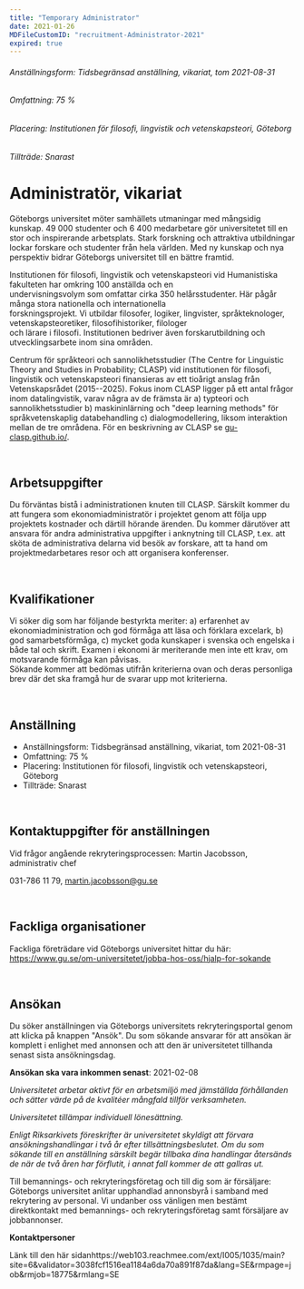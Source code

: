 ```yaml
---
title: "Temporary Administrator"
date: 2021-01-26
MDFileCustomID: "recruitment-Administrator-2021"
expired: true
---
```


###### Anställningsform: Tidsbegränsad anställning, vikariat, tom 2021-08-31
###### Omfattning: 75 %
###### Placering: Institutionen för filosofi, lingvistik och vetenskapsteori, Göteborg
###### Tillträde: Snarast

Administratör, vikariat 
=======================

Göteborgs universitet möter samhällets utmaningar med mångsidig kunskap.
49 000 studenter och 6 400 medarbetare gör universitetet till en stor
och inspirerande arbetsplats. Stark forskning och attraktiva
utbildningar lockar forskare och studenter från hela världen. Med ny
kunskap och nya perspektiv bidrar Göteborgs universitet till en bättre
framtid.

Institutionen för filosofi, lingvistik och vetenskapsteori vid
Humanistiska fakulteten har omkring 100 anställda och en\
undervisningsvolym som omfattar cirka 350 helårsstudenter. Här pågår
många stora nationella och internationella\
forskningsprojekt. Vi utbildar filosofer, logiker, lingvister,
språkteknologer, vetenskapsteoretiker, filosofihistoriker, filologer\
och lärare i filosofi. Institutionen bedriver även forskarutbildning och
utvecklingsarbete inom sina områden.

Centrum för språkteori och sannolikhetsstudier (The Centre for
Linguistic Theory and Studies in Probability; CLASP) vid institutionen
för filosofi, lingvistik och vetenskapsteori finansieras av ett tioårigt
anslag från Vetenskapsrådet (2015--2025). Fokus inom CLASP ligger på ett
antal frågor inom datalingvistik, varav några av de främsta är a)
typteori och sannolikhetsstudier b) maskininlärning och "deep learning
methods" för språkvetenskaplig databehandling c) dialogmodellering,
liksom interaktion mellan de tre områdena. För en beskrivning av CLASP
se [gu-clasp.github.io/](gu-clasp.github.io/).

 

**Arbetsuppgifter**
-------------------

Du förväntas bistå i administrationen knuten till CLASP. Särskilt kommer
du att fungera som ekonomiadministratör i projektet genom att följa upp
projektets kostnader och därtill hörande ärenden. Du kommer därutöver
att ansvara för andra administrativa uppgifter i anknytning till CLASP,
t.ex. att sköta de administrativa delarna vid besök av forskare, att ta
hand om projektmedarbetares resor och att organisera konferenser.

 

**Kvalifikationer**
-------------------

Vi söker dig som har följande bestyrkta meriter: a) erfarenhet av
ekonomiadministration och god förmåga att läsa och förklara excelark, b)
god samarbetsförmåga, c) mycket goda kunskaper i svenska och engelska i
både tal och skrift. Examen i ekonomi är meriterande men inte ett krav,
om motsvarande förmåga kan påvisas.\
Sökande kommer att bedömas utifrån kriterierna ovan och deras personliga
brev där det ska framgå hur de svarar upp mot kriterierna.

 

**Anställning**
---------------

- Anställningsform: Tidsbegränsad anställning, vikariat, tom
2021-08-31
- Omfattning: 75 % 
- Placering: Institutionen för filosofi, lingvistik och vetenskapsteori,
Göteborg 
- Tillträde: Snarast

 

**Kontaktuppgifter för anställningen**
--------------------------------------

Vid frågor angående rekryteringsprocessen: Martin Jacobsson,
administrativ chef

031-786 11 79, <martin.jacobsson@gu.se>

 

**Fackliga organisationer**
---------------------------

Fackliga företrädare vid Göteborgs universitet hittar du här:
<https://www.gu.se/om-universitetet/jobba-hos-oss/hjalp-for-sokande>

 

**Ansökan**
-----------

Du söker anställningen via Göteborgs universitets rekryteringsportal
genom att klicka på knappen \"Ansök\". Du som sökande ansvarar för att
ansökan är komplett i enlighet med annonsen och att den är universitetet
tillhanda senast sista ansökningsdag.

**Ansökan ska vara inkommen senast**: 2021-02-08

*Universitetet arbetar aktivt för en arbetsmiljö med jämställda
förhållanden och sätter värde på de kvalitéer mångfald tillför
verksamheten.*

*Universitetet tillämpar individuell lönesättning.*

*Enligt Riksarkivets föreskrifter är universitetet skyldigt att förvara
ansökningshandlingar i två år efter tillsättningsbeslutet. Om du som
sökande till en anställning särskilt begär tillbaka dina handlingar
återsänds de när de två åren har förflutit, i annat fall kommer de att
gallras ut.*

Till bemannings- och rekryteringsföretag och till dig som är försäljare:
Göteborgs universitet anlitar upphandlad annonsbyrå i samband med
rekrytering av personal. Vi undanber oss vänligen men bestämt
direktkontakt med bemannings- och rekryteringsföretag samt försäljare av
jobbannonser.

**Kontaktpersoner**

Länk till den här
sidanhttps://web103.reachmee.com/ext/I005/1035/main?site=6&validator=3038fcf1516ea1184a6da70a891f87da&lang=SE&rmpage=job&rmjob=18775&rmlang=SE
